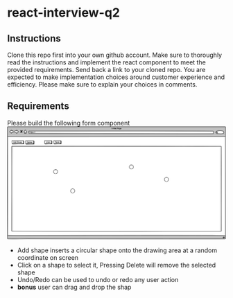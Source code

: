 # react-interview-q2

## Instructions

Clone this repo first into your own github account. Make sure to thoroughly read the instructions and implement the react component to meet the provided requirements. Send back a link to your cloned repo. You are expected to make implementation choices around customer experience and efficiency. Please make sure to explain your choices in comments.

## Requirements

Please build the following form component
![form component mock](./mock.png)

* Add shape inserts a circular shape onto the drawing area at a random coordinate on screen
* Click on a shape to select it, Pressing Delete will remove the selected shape
* Undo/Redo can be used to undo or redo any user action
* **bonus** user can drag and drop the shap